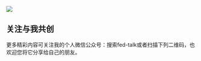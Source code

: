 
![](https://raw.githubusercontent.com/icepy/none-writing/master/lake-1611044_1280.jpg)

## 关注与我共创

更多精彩内容可关注我的个人微信公众号：搜索fed-talk或者扫描下列二维码，也欢迎您将它分享给自己的朋友。

<div align="center">
<img src="https://raw.githubusercontent.com/icepy/none-writing/master/icepy-weixin.jpg" alt=""/><br>
</div>

